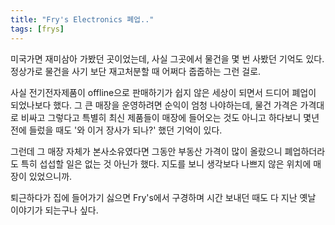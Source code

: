```yaml
---
title: "Fry's Electronics 폐업.."
tags: [frys]
---
```


미국가면 재미삼아 가봤던 곳이었는데, 사실 그곳에서 물건을 몇 번 사봤던 기억도 있다. 정상가로 물건을 사기 보단 재고처분할 때 어쩌다 줍줍하는 그런 걸로. 

사실 전기전자제품이 offline으로 판매하기가 쉽지 않은 세상이 되면서 드디어 폐업이 되었나보다 했다. 그 큰 매장을 운영하려면 순익이 엄청 나야하는데, 물건 가격은 가격대로 비싸고 그렇다고 특별히 최신 제품들이 매장에 들어오는 것도 아니고 하다보니 몇년 전에 들렀을 때도 '와 이거 장사가 되나?' 했던 기억이 있다.

그런데 그 매장 자체가 본사소유였다면 그동안 부동산 가격이 많이 올랐으니 폐업하더라도 특히 섭섭할 일은 없는 것 아닌가 했다. 지도를 보니 생각보다 나쁘지 않은 위치에 매장이 있었으니까.

퇴근하다가 집에 들어가기 싫으면 Fry's에서 구경하며 시간 보내던 때도 다 지난 옛날 이야기가 되는구나 싶다.